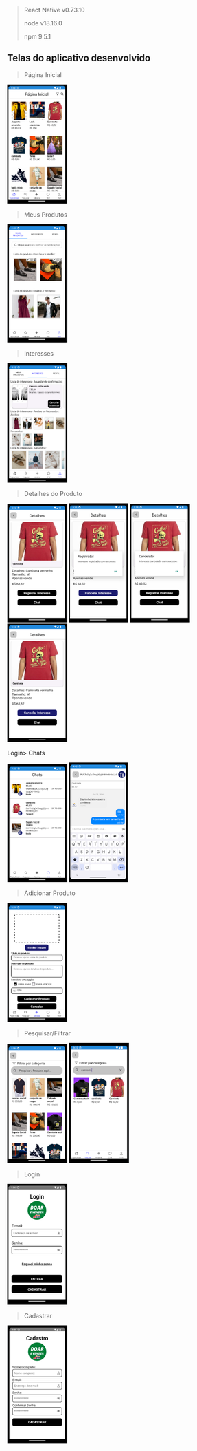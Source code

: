 > React Native v0.73.10
> 
> node v18.16.0
> 
> npm 9.5.1


## Telas do aplicativo desenvolvido

> Página Inicial
<p>
    <img width="140" src="src/assets/telasAppDesenvolvido/PaginaInicial.png">
</p>

> Meus Produtos
<p>
    <img width="140" src="src/assets/telasAppDesenvolvido/MeusProdutos.png">
</p>

> Interesses
<p>
    <img width="140" src="src/assets/telasAppDesenvolvido/Interesses.png">
</p>

> Detalhes do Produto
<p>
    <img width="140" src="src/assets/telasAppDesenvolvido/DetalhesDoProduto.png">
    <img width="138" src="src/assets/telasAppDesenvolvido/DetalhesDoProdutoParte2.png">
    <img width="140" src="src/assets/telasAppDesenvolvido/DetalhesDoProdutoParte3.png">
    <img width="140" src="src/assets/telasAppDesenvolvido/DetalhesDoProdutoParte4.png"> 
</p>

Login> Chats
<p>
    <img width="140" src="src/assets/telasAppDesenvolvido/Chats.png">
    <img width="137" src="src/assets/telasAppDesenvolvido/ChatTirandoDuvida.png">
</p>

> Adicionar Produto
<p>
    <img width="140" src="src/assets/telasAppDesenvolvido/AdicionarProduto.png">
</p>

> Pesquisar/Filtrar
<p>
    <img width="140" src="src/assets/telasAppDesenvolvido/Pesquisar-FiltrarParte1.png">
    <img width="140" src="src/assets/telasAppDesenvolvido/Pesquisar-Filtrar.png">
</p>

> Login
<p>
    <img width="140" src="src/assets/telasAppDesenvolvido/Login.png">
</p>

> Cadastrar
<p>
    <img width="140" src="src/assets/telasAppDesenvolvido/Cadastrar.png">
</p>
